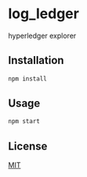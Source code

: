 # log_ledger

hyperledger explorer

## Installation

```bash
npm install
```

## Usage

```bash
npm start
```

## License
[MIT](https://choosealicense.com/licenses/mit/)
```
